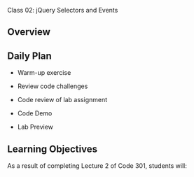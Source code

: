 Class 02: jQuery Selectors and Events

## Overview



## Daily Plan

- Warm-up exercise
- Review code challenges
- Code review of lab assignment



- Code Demo
- Lab Preview

## Learning Objectives

As a result of completing Lecture 2 of Code 301, students will:

